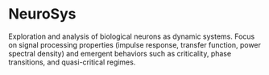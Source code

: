 # NeuroSys
Exploration and analysis of biological neurons as dynamic systems. Focus on signal processing properties (impulse response, transfer function, power spectral density) and emergent behaviors such as criticality, phase transitions, and quasi-critical regimes.
